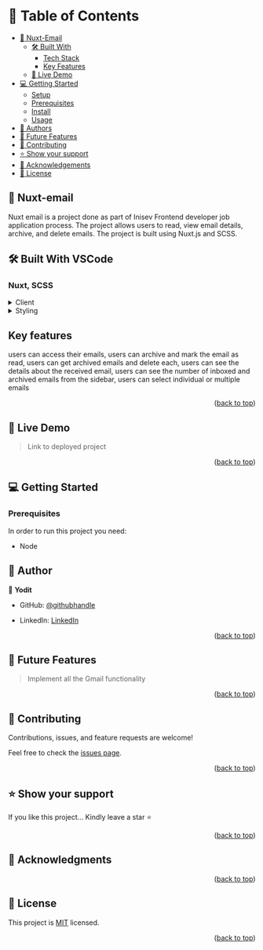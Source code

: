 # 📗 Table of Contents

- [📖 Nuxt-Email](#nuxt-email)
  - [🛠 Built With](#built-with)
    - [Tech Stack](#tech-stack)
    - [Key Features](#key-features)
  - [🚀 Live Demo](#live-demo)
- [💻 Getting Started](#getting-started)
  - [Setup](#setup)
  - [Prerequisites](#prerequisites)
  - [Install](#install)
  - [Usage](#usage)
- [👥 Authors](#authors)
- [🔭 Future Features](#future-features)
- [🤝 Contributing](#contributing)
- [⭐️ Show your support](#support)
- [🙏 Acknowledgements](#acknowledgements)
- [📝 License](#license)



## 📖 Nuxt-email  <a name="about-project"></a>

Nuxt email is a project done as part of Inisev Frontend developer job application process. The project allows users to read, view email details, archive, and delete emails. The project is built using Nuxt.js and SCSS.

## 🛠 Built With  VSCode  <a name="Built With VSCode"></a>

### Nuxt, SCSS <a name="tech-stack"></a>

>

<details>
  <summary>Client</summary>
  <ul>
    <li><a href="https://nuxt.com/docs/getting-started/introduction">Nuxt</a></li>
  </ul>
</details>

<details>
  <summary>Styling</summary>
  <ul>
    <li><a href="">SCSS</a></li>
  </ul>
</details>

## Key features

users can access their emails,
users can archive and mark the email as read,
users can get archived emails and delete each,
users can see the details about the received email,
users can see the number of inboxed and archived emails from the sidebar,
users can select individual or multiple emails


<p align="right">(<a href="#readme-top">back to top</a>)</p>

<!-- LIVE DEMO -->

## 🚀 Live Demo <a href="https://nuxt-project.tiiny.site/" name="live-demo"></a>

> Link to deployed project

<p align="right">(<a href="#readme-top">back to top</a>)</p

<!-- GETTING STARTED -->

## 💻 Getting Started <a name="getting-started"></a>

### Prerequisites

In order to run this project you need:
- Node
<!--

## Setup

Clone this repository to your desired folder:

Make sure to install dependencies:

```bash
# npm
npm install

# pnpm
pnpm install

# yarn
yarn install

# bun
bun install
```

## Development Server

Start the development server on `http://localhost:3000`:

```bash
# npm
npm run dev

# pnpm
pnpm dev

# yarn
yarn dev

# bun
bun run dev
```

## Production

Build the application for production:

```bash
# npm
npm run build

# pnpm
pnpm build

# yarn
yarn build

# bun
bun run build
```

Locally preview production build:

```bash
# npm
npm run preview

# pnpm
pnpm preview

# yarn
yarn preview

# bun
bun run preview

<p align="right">(<a href="#readme-top">back to top</a>)</p>

<!-- AUTHORS -->

## 👥 Author
👤 **Yodit**

- GitHub: [@githubhandle](https://github.com/yodit93)

- LinkedIn: [LinkedIn](https://www.linkedin.com/in/yodit-abebe-ayalew/)



<p align="right">(<a href="#readme-top">back to top</a>)</p>

<!-- FUTURE FEATURES -->

## 🔭 Future Features <a name="future-features"></a>

> Implement all the Gmail functionality


<p align="right">(<a href="#readme-top">back to top</a>)</p>

<!-- CONTRIBUTING -->

## 🤝 Contributing <a name="contributing"></a>

Contributions, issues, and feature requests are welcome!

Feel free to check the [issues page](../../issues/).

<p align="right">(<a href="#readme-top">back to top</a>)</p>

<!-- SUPPORT -->

## ⭐️ Show your support <a name="support"></a>

If you like this project... Kindly leave a star ⭐

<p align="right">(<a href="#readme-top">back to top</a>)</p>

<!-- ACKNOWLEDGEMENTS -->

## 🙏 Acknowledgments <a name="acknowledgements"></a>



<p align="right">(<a href="#readme-top">back to top</a>)</p>
<!-- LICENSE -->

## 📝 License <a name="license"></a>

This project is [MIT](./LICENSE) licensed.



<p align="right">(<a href="#readme-top">back to top</a>)</p>


